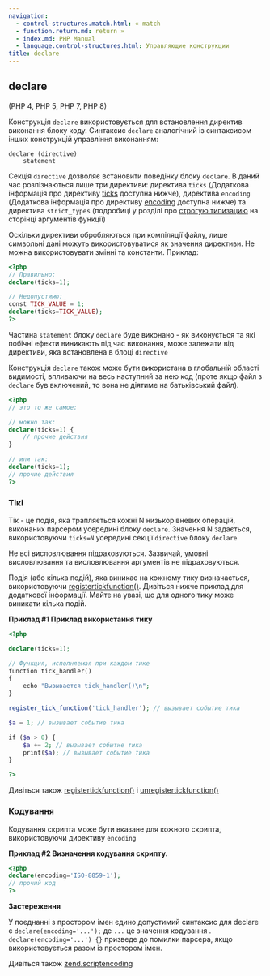 ```yaml
---
navigation:
  - control-structures.match.html: « match
  - function.return.md: return »
  - index.md: PHP Manual
  - language.control-structures.html: Управляющие конструкции
title: declare
---
```

## declare

(PHP 4, PHP 5, PHP 7, PHP 8)

Конструкція `declare` використовується для встановлення директив виконання блоку коду. Синтаксис `declare` аналогічний із синтаксисом інших конструкцій управління виконанням:

```
declare (directive)
    statement
```

Секція `directive` дозволяє встановити поведінку блоку `declare`. В даний час розпізнаються лише три директиви: директива `ticks` (Додаткова інформація про директиву [ticks](control-structures.declare.html#control-structures.declare.ticks) доступна нижче), директива `encoding` (Додаткова інформація про директиву [encoding](control-structures.declare.html#control-structures.declare.encoding) доступна нижче) та директива `strict_types` (подробиці у розділі про [строгую типизацию](language.types.declarations.html#language.types.declarations.strict) на сторінці аргументів функції)

Оскільки директиви обробляються при компіляції файлу, лише символьні дані можуть використовуватися як значення директиви. Не можна використовувати змінні та константи. Приклад:

```php
<?php
// Правильно:
declare(ticks=1);

// Недопустимо:
const TICK_VALUE = 1;
declare(ticks=TICK_VALUE);
?>
```

Частина `statement` блоку `declare` буде виконано - як виконується та які побічні ефекти виникають під час виконання, може залежати від директиви, яка встановлена ​​в блоці `directive`

Конструкція `declare` також може бути використана в глобальній області видимості, впливаючи на весь наступний за нею код (проте якщо файл з `declare` був включений, то вона не діятиме на батьківський файл).

```php
<?php
// это то же самое:

// можно так:
declare(ticks=1) {
    // прочие действия
}

// или так:
declare(ticks=1);
// прочие действия
?>
```

### Тікі

Тік - це подія, яка трапляється кожні N низькорівневих операцій, виконаних парсером усередині блоку `declare`. Значення N задається, використовуючи `ticks=N` усередині секції `directive` блоку `declare`

Не всі висловлювання підраховуються. Зазвичай, умовні висловлювання та висловлювання аргументів не підраховуються.

Подія (або кілька подій), яка виникає на кожному тику визначається, використовуючи [registertickfunction()](function.register-tick-function.md). Дивіться нижче приклад для додаткової інформації. Майте на увазі, що для одного тику може виникати кілька подій.

**Приклад #1 Приклад використання тику**

```php
<?php

declare(ticks=1);

// Функция, исполняемая при каждом тике
function tick_handler()
{
    echo "Вызывается tick_handler()\n";
}

register_tick_function('tick_handler'); // вызывает событие тика

$a = 1; // вызывает событие тика

if ($a > 0) {
    $a += 2; // вызывает событие тика
    print($a); // вызывает событие тика
}

?>
```

Дивіться також [registertickfunction()](function.register-tick-function.html) і [unregistertickfunction()](function.unregister-tick-function.md)

### Кодування

Кодування скрипта може бути вказане для кожного скрипта, використовуючи директиву `encoding`

**Приклад #2 Визначення кодування скрипту.**

```php
<?php
declare(encoding='ISO-8859-1');
// прочий код
?>
```

**Застереження**

У поєднанні з простором імен єдино допустимий синтаксис для declare є `declare(encoding='...');` де `...` це значення кодування . `declare(encoding='...') {}` призведе до помилки парсера, якщо використовується разом із простором імен.

Дивіться також [zend.scriptencoding](ini.core.html#ini.zend.script-encoding)
